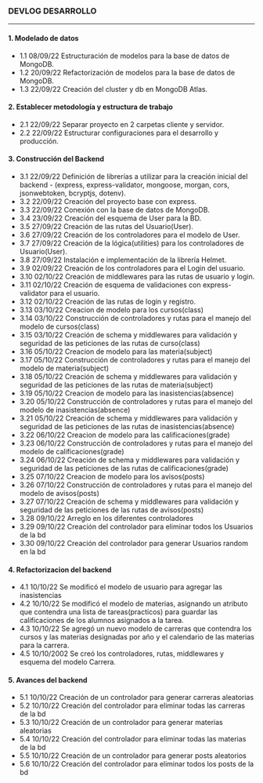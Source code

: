 ### DEVLOG DESARROLLO

---

#### 1. Modelado de datos

- 1.1 08/09/22 Estructuración de modelos para la base de datos de MongoDB.
- 1.2 20/09/22 Refactorización de modelos para la base de datos de MongoDB.
- 1.3 22/09/22 Creación del cluster y db en MongoDB Atlas.

#### 2. Establecer metodología y estructura de trabajo

- 2.1 22/09/22 Separar proyecto en 2 carpetas cliente y servidor.
- 2.2 22/09/22 Estructurar configuraciones para el desarrollo y producción.

#### 3. Construcción del Backend

- 3.1 22/09/22 Definición de librerías a utilizar para la creación inicial del backend - (express, express-validator, mongoose, morgan, cors, jsonwebtoken, bcryptjs, dotenv).
- 3.2  22/09/22 Creación del proyecto base con express.
- 3.3  22/09/22 Conexión con la base de datos de MongoDB.
- 3.4  23/09/22 Creación del esquema de User para la BD.
- 3.5  27/09/22 Creación de las rutas del Usuario(User).
- 3.6  27/09/22 Creación de los controladores para el modelo de User.
- 3.7  27/09/22 Creación de la lógica(utilities) para los controladores de Usuario(User).
- 3.8  27/09/22 Instalación e implementación de la librería Helmet.
- 3.9  02/09/22 Creación de los controladores para el Login del usuario.
- 3.10 02/10/22 Creación de middlewares para las rutas de usuario y login.
- 3.11 02/10/22 Creación de esquema de validaciones con express-validator para el usuario.
- 3.12 02/10/22 Creación de las rutas de login y registro.
- 3.13 03/10/22 Creacion de modelo para los cursos(class)
- 3.14 03/10/22 Construcción de controladores y rutas para el manejo del modelo de cursos(class)
- 3.15 03/10/22 Creación de schema y middlewares para validación y seguridad de las peticiones de las rutas de curso(class)
- 3.16 05/10/22 Creacion de modelo para las materia(subject)
- 3.17 05/10/22 Construcción de controladores y rutas para el manejo del modelo de materia(subject)
- 3.18 05/10/22 Creación de schema y middlewares para validación y seguridad de las peticiones de las rutas de materia(subject)
- 3.19 05/10/22 Creacion de modelo para las inasistencias(absence)
- 3.20 05/10/22 Construcción de controladores y rutas para el manejo del modelo de inasistencias(absence)
- 3.21 05/10/22 Creación de schema y middlewares para validación y seguridad de las peticiones de las rutas de inasistencias(absence)
- 3.22 06/10/22 Creacion de modelo para las calificaciones(grade)
- 3.23 06/10/22 Construcción de controladores y rutas para el manejo del modelo de calificaciones(grade)
- 3.24 06/10/22 Creación de schema y middlewares para validación y seguridad de las peticiones de las rutas de calificaciones(grade)
- 3.25 07/10/22 Creacion de modelo para los avisos(posts)
- 3.26 07/10/22 Construcción de controladores y rutas para el manejo del modelo de avisos(posts)
- 3.27 07/10/22 Creación de schema y middlewares para validación y seguridad de las peticiones de las rutas de avisos(posts)
- 3.28 09/10/22 Arreglo en los diferentes controladores
- 3.29 09/10/22 Creación del controlador para eliminar todos los Usuarios de la bd
- 3.30 09/10/22 Creación del controlador para generar Usuarios random en la bd

#### 4. Refactorizacion del backend
- 4.1 10/10/22 Se modificó el modelo de usuario para agregar las inasistencias
- 4.2 10/10/22 Se modificó el modelo de materias, asignando un atributo que contendra una lista de tareas(practicos) para guardar las calificaciones de los alumnos asignados a la tarea.
- 4.3 10/10/22 Se agregó un nuevo modelo de carreras que contendra los cursos y las materias designadas por año y el calendario de las materias para la carrera.
- 4.5 10/10/2002 Se creó los controladores, rutas, middlewares y esquema del modelo Carrera.

#### 5. Avances del backend
- 5.1 10/10/22 Creación de un controlador para generar carreras aleatorias
- 5.2 10/10/22 Creación del controlador para eliminar todas las carreras de la bd
- 5.3 10/10/22 Creación de un controlador para generar materias aleatorias
- 5.4 10/10/22 Creación del controlador para eliminar todas las materias de la bd
- 5.5 10/10/22 Creación de un controlador para generar posts aleatorios
- 5.6 10/10/22 Creación del controlador para eliminar todos los posts de la bd